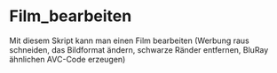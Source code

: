 Film_bearbeiten
===============

Mit diesem Skript kann man einen Film bearbeiten (Werbung raus schneiden, das Bildformat ändern, schwarze Ränder entfernen, BluRay ähnlichen AVC-Code erzeugen)

